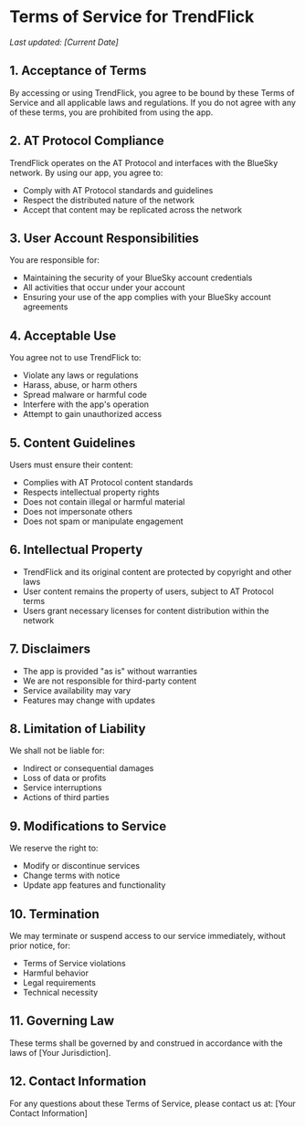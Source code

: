 # Terms of Service for TrendFlick

*Last updated: [Current Date]*

## 1. Acceptance of Terms
By accessing or using TrendFlick, you agree to be bound by these Terms of Service and all applicable laws and regulations. If you do not agree with any of these terms, you are prohibited from using the app.

## 2. AT Protocol Compliance
TrendFlick operates on the AT Protocol and interfaces with the BlueSky network. By using our app, you agree to:
- Comply with AT Protocol standards and guidelines
- Respect the distributed nature of the network
- Accept that content may be replicated across the network

## 3. User Account Responsibilities
You are responsible for:
- Maintaining the security of your BlueSky account credentials
- All activities that occur under your account
- Ensuring your use of the app complies with your BlueSky account agreements

## 4. Acceptable Use
You agree not to use TrendFlick to:
- Violate any laws or regulations
- Harass, abuse, or harm others
- Spread malware or harmful code
- Interfere with the app's operation
- Attempt to gain unauthorized access

## 5. Content Guidelines
Users must ensure their content:
- Complies with AT Protocol content standards
- Respects intellectual property rights
- Does not contain illegal or harmful material
- Does not impersonate others
- Does not spam or manipulate engagement

## 6. Intellectual Property
- TrendFlick and its original content are protected by copyright and other laws
- User content remains the property of users, subject to AT Protocol terms
- Users grant necessary licenses for content distribution within the network

## 7. Disclaimers
- The app is provided "as is" without warranties
- We are not responsible for third-party content
- Service availability may vary
- Features may change with updates

## 8. Limitation of Liability
We shall not be liable for:
- Indirect or consequential damages
- Loss of data or profits
- Service interruptions
- Actions of third parties

## 9. Modifications to Service
We reserve the right to:
- Modify or discontinue services
- Change terms with notice
- Update app features and functionality

## 10. Termination
We may terminate or suspend access to our service immediately, without prior notice, for:
- Terms of Service violations
- Harmful behavior
- Legal requirements
- Technical necessity

## 11. Governing Law
These terms shall be governed by and construed in accordance with the laws of [Your Jurisdiction].

## 12. Contact Information
For any questions about these Terms of Service, please contact us at:
[Your Contact Information] 